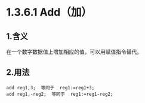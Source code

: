# 1.3.6.1 Add（加）

## 1.含义

在一个数字数据值上增加相应的值，可以用赋值指令替代。

## 2.用法

```
add reg1,3;  等同于  reg1:=reg1+3;
add reg1,-reg2;  等同于  reg1:=reg1-reg2;
```

